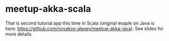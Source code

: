 # meetup-akka-scala

That is second tutorial app this time in Scala (original exaple on Java is here: https://github.com/novakov-alexey/meetup-akka-java). See slides for more details.
